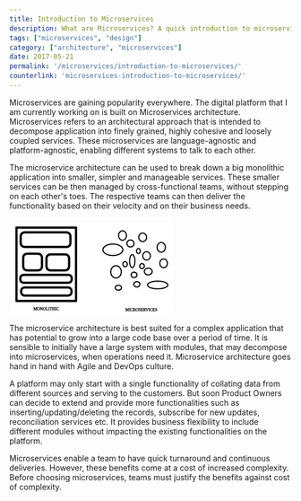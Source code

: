 ```yaml
---
title: Introduction to Microservices
description: What are Microservices? A quick introduction to microservices architecture 
tags: ["microservices", "design"]
category: ["architecture", "microservices"]
date: 2017-05-21
permalink: '/microservices/introduction-to-microservices/'
counterlink: 'microservices-introduction-to-microservices/'
---
```


Microservices are gaining popularity everywhere. The digital platform that I am currently working on is built on Microservices architecture. Microservices refers to an architectural approach that is intended to decompose application into finely grained, highly cohesive and loosely coupled services. These microservices are language-agnostic and platform-agnostic, enabling different systems to talk to each other.

The microservice architecture can be used to break down a big monolithic application into smaller, simpler and manageable services. These smaller services can be then managed by cross-functional teams, without stepping on each other's toes. The respective teams can then deliver the functionality based on their velocity and on their business needs.

![Microservice Architecture](https://raw.githubusercontent.com/Gaur4vGaur/traveller/master/images/microservices/2017-05-21-introduction-to-microservices.png)

The microservice architecture is best suited for a complex application that has potential to grow into a large code base over a period of time. It is sensible to initially have a large system with modules, that may decompose into microservices, when operations need it. Microservice architecture goes hand in hand with Agile and DevOps culture.

A platform may only start with a single functionality of collating data from different sources and serving to the customers. But soon Product Owners can decide to extend and provide more functionalities such as inserting/updating/deleting the records, subscribe for new updates, reconciliation services etc. It provides business flexibility to include different modules without impacting the existing functionalities on the platform.

Microservices enable a team to have quick turnaround and continuous deliveries. However, these benefits come at a cost of increased complexity. Before choosing microservices, teams must justify the benefits against cost of complexity.



